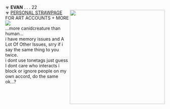 ☣ **EVAN** . . .  22 <br/> <img align="right" height="300" src="https://i.imgur.com/hJ2aFlG.png" />
☣ [PERSONAL STRAWPAGE](https://w0lf.straw.page) FOR ART ACCOUNTS + MORE  <br/> 
<img src="https://gifcity.carrd.co/assets/images/gallery39/59e6c9a7.gif?v=47652796"> 
</a>
<br/> ...more canidcreature than human... <br/>
i have memory issues and A Lot Of Other Issues, srry if i say the same thing to you twice. <br/> i dont use tonetags just guess <br/> I dont care who interacts i block or ignore people on my own accord, do the same ok...? 

